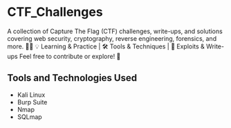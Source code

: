 # CTF_Challenges
A collection of Capture The Flag (CTF) challenges, write-ups, and solutions covering web security, cryptography, reverse engineering, forensics, and more. 🚀🔐  💡 Learning &amp; Practice | 🛠️ Tools &amp; Techniques | 🎯 Exploits &amp; Write-ups  Feel free to contribute or explore! 🚀

## Tools and Technologies Used
- Kali Linux
- Burp Suite
- Nmap
- SQLmap
